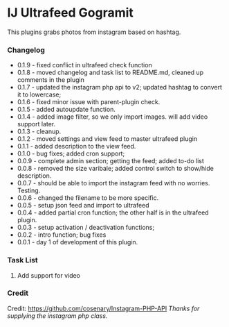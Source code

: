 # IJ Ultrafeed Gogramit
This plugins grabs photos from instagram based on hashtag.

### Changelog

- 0.1.9 - fixed conflict in ultrafeed check function
- 0.1.8 - moved changelog and task list to README.md, cleaned up comments in the plugin
- 0.1.7 - updated the instagram php api to v2; updated hashtag to convert it to lowercase;
- 0.1.6 - fixed minor issue with parent-plugin check.
- 0.1.5 - added autoupdate function.
- 0.1.4 - added image filter, so we only import images. will add video support later.
- 0.1.3 - cleanup.
- 0.1.2 - moved settings and view feed to master ultrafeed plugin
- 0.1.1 - added description to the view feed.
- 0.1.0 - bug fixes; added cron support;
- 0.0.9 - complete admin section; getting the feed; added to-do list
- 0.0.8 - removed the size varibale; added control switch to show/hide description.
- 0.0.7 - should be able to import the instagram feed with no worries. Testing.
- 0.0.6 - changed the filename to be more specific.
- 0.0.5 - setup json feed and import to ultrafeed
- 0.0.4 - added partial cron function; the other half is in the ultrafeed plugin.
- 0.0.3 - setup activation / deactivation functions;
- 0.0.2 - intro function; bug fixes
- 0.0.1 - day 1 of development of this plugin.


### Task List

1. Add support for video


### Credit
Credit: https://github.com/cosenary/Instagram-PHP-API
*Thanks for supplying the instagram php class.*
